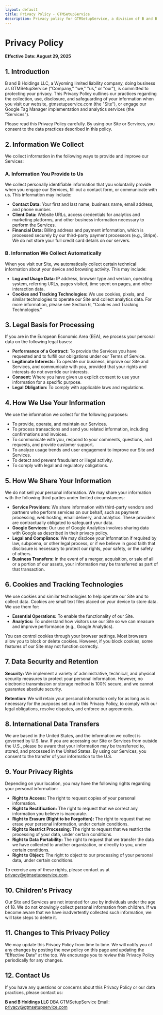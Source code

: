 ```yaml
---
layout: default
title: Privacy Policy - GTMSetupService
description: Privacy policy for GTMSetupService, a division of B and B Holdings LLC. Learn how we protect your data and privacy.
---
```


# Privacy Policy

**Effective Date: August 29, 2025**

## 1. Introduction

B and B Holdings LLC, a Wyoming limited liability company, doing business as GTMSetupService ("Company," "we," "us," or "our"), is committed to protecting your privacy. This Privacy Policy outlines our practices regarding the collection, use, disclosure, and safeguarding of your information when you visit our website, gtmsetupservice.com (the "Site"), or engage our Google Tag Manager implementation and analytics services (the "Services").

Please read this Privacy Policy carefully. By using our Site or Services, you consent to the data practices described in this policy.

## 2. Information We Collect

We collect information in the following ways to provide and improve our Services:

### A. Information You Provide to Us

We collect personally identifiable information that you voluntarily provide when you engage our Services, fill out a contact form, or communicate with us. This information may include:

- **Contact Data:** Your first and last name, business name, email address, and phone number.
- **Client Data:** Website URLs, access credentials for analytics and marketing platforms, and other business information necessary to perform the Services.
- **Financial Data:** Billing address and payment information, which is processed securely by our third-party payment processors (e.g., Stripe). We do not store your full credit card details on our servers.

### B. Information We Collect Automatically

When you visit our Site, we automatically collect certain technical information about your device and browsing activity. This may include:

- **Log and Usage Data:** IP address, browser type and version, operating system, referring URLs, pages visited, time spent on pages, and other interaction data.
- **Cookies and Tracking Technologies:** We use cookies, pixels, and similar technologies to operate our Site and collect analytics data. For more information, please see Section 6, "Cookies and Tracking Technologies."

## 3. Legal Basis for Processing

If you are in the European Economic Area (EEA), we process your personal data on the following legal bases:

- **Performance of a Contract:** To provide the Services you have requested and to fulfill our obligations under our Terms of Service.
- **Legitimate Interests:** To operate our business, improve our Site and Services, and communicate with you, provided that your rights and interests do not override our interests.
- **Consent:** Where you have given us explicit consent to use your information for a specific purpose.
- **Legal Obligation:** To comply with applicable laws and regulations.

## 4. How We Use Your Information

We use the information we collect for the following purposes:

- To provide, operate, and maintain our Services.
- To process transactions and send you related information, including confirmations and invoices.
- To communicate with you, respond to your comments, questions, and requests, and provide customer support.
- To analyze usage trends and user engagement to improve our Site and Services.
- To detect and prevent fraudulent or illegal activity.
- To comply with legal and regulatory obligations.

## 5. How We Share Your Information

We do not sell your personal information. We may share your information with the following third parties under limited circumstances:

- **Service Providers:** We share information with third-party vendors and partners who perform services on our behalf, such as payment processing, web hosting, email delivery, and analytics. These providers are contractually obligated to safeguard your data.
- **Google Services:** Our use of Google Analytics involves sharing data with Google as described in their privacy policy.
- **Legal and Compliance:** We may disclose your information if required by law, subpoena, or other legal process, or if we believe in good faith that disclosure is necessary to protect our rights, your safety, or the safety of others.
- **Business Transfers:** In the event of a merger, acquisition, or sale of all or a portion of our assets, your information may be transferred as part of that transaction.

## 6. Cookies and Tracking Technologies

We use cookies and similar technologies to help operate our Site and to collect data. Cookies are small text files placed on your device to store data. We use them for:

- **Essential Operations:** To enable the functionality of our Site.
- **Analytics:** To understand how visitors use our Site so we can measure and improve performance (e.g., Google Analytics).

You can control cookies through your browser settings. Most browsers allow you to block or delete cookies. However, if you block cookies, some features of our Site may not function correctly.

## 7. Data Security and Retention

**Security:** We implement a variety of administrative, technical, and physical security measures to protect your personal information. However, no electronic transmission or storage method is 100% secure, and we cannot guarantee absolute security.

**Retention:** We will retain your personal information only for as long as is necessary for the purposes set out in this Privacy Policy, to comply with our legal obligations, resolve disputes, and enforce our agreements.

## 8. International Data Transfers

We are based in the United States, and the information we collect is governed by U.S. law. If you are accessing our Site or Services from outside the U.S., please be aware that your information may be transferred to, stored, and processed in the United States. By using our Services, you consent to the transfer of your information to the U.S.

## 9. Your Privacy Rights

Depending on your location, you may have the following rights regarding your personal information:

- **Right to Access:** The right to request copies of your personal information.
- **Right to Rectification:** The right to request that we correct any information you believe is inaccurate.
- **Right to Erasure (Right to be Forgotten):** The right to request that we erase your personal information, under certain conditions.
- **Right to Restrict Processing:** The right to request that we restrict the processing of your data, under certain conditions.
- **Right to Data Portability:** The right to request that we transfer the data we have collected to another organization, or directly to you, under certain conditions.
- **Right to Object:** The right to object to our processing of your personal data, under certain conditions.

To exercise any of these rights, please contact us at privacy@gtmsetupservice.com.

## 10. Children's Privacy

Our Site and Services are not intended for use by individuals under the age of 18. We do not knowingly collect personal information from children. If we become aware that we have inadvertently collected such information, we will take steps to delete it.

## 11. Changes to This Privacy Policy

We may update this Privacy Policy from time to time. We will notify you of any changes by posting the new policy on this page and updating the "Effective Date" at the top. We encourage you to review this Privacy Policy periodically for any changes.

## 12. Contact Us

If you have any questions or concerns about this Privacy Policy or our data practices, please contact us:

**B and B Holdings LLC**
DBA GTMSetupService
Email: privacy@gtmsetupservice.com